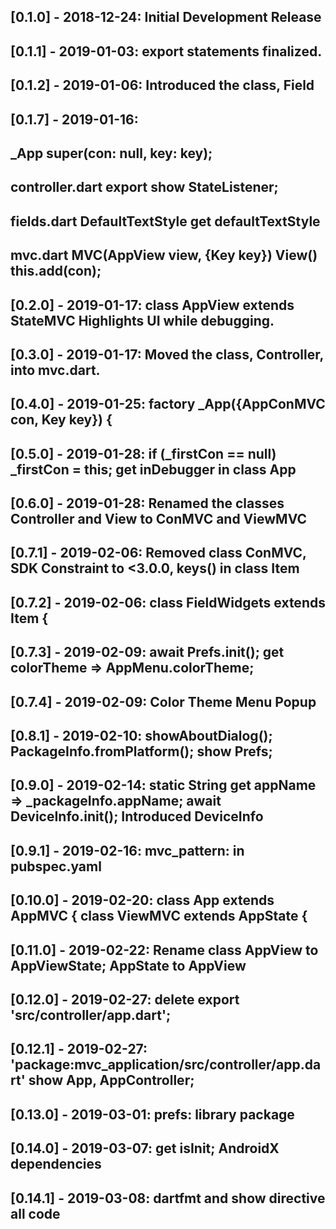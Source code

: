 ## [0.1.0] - 2018-12-24: Initial Development Release
## [0.1.1] - 2019-01-03: export statements finalized.
## [0.1.2] - 2019-01-06: Introduced the class, Field
## [0.1.7] - 2019-01-16: 
##                       _App  super(con: null, key: key);
##                       controller.dart  export show StateListener;
##                       fields.dart  DefaultTextStyle get defaultTextStyle
##                       mvc.dart  MVC(AppView view, {Key key})  View() this.add(con);
## [0.2.0] - 2019-01-17: class AppView extends StateMVC Highlights UI while debugging.
## [0.3.0] - 2019-01-17: Moved the class, Controller, into mvc.dart.
## [0.4.0] - 2019-01-25: factory _App({AppConMVC con, Key key}) {
## [0.5.0] - 2019-01-28: if (_firstCon == null) _firstCon = this;  get inDebugger in class App 
## [0.6.0] - 2019-01-28: Renamed the classes Controller and View to ConMVC and ViewMVC
## [0.7.1] - 2019-02-06: Removed class ConMVC, SDK Constraint to <3.0.0, keys() in class Item
## [0.7.2] - 2019-02-06: class FieldWidgets<T> extends Item {
## [0.7.3] - 2019-02-09: await Prefs.init(); get colorTheme => AppMenu.colorTheme;
## [0.7.4] - 2019-02-09: Color Theme Menu Popup
## [0.8.1] - 2019-02-10: showAboutDialog(); PackageInfo.fromPlatform(); show Prefs; 
## [0.9.0] - 2019-02-14: static String get appName => _packageInfo.appName; await DeviceInfo.init(); Introduced DeviceInfo
## [0.9.1] - 2019-02-16: mvc_pattern: in pubspec.yaml
## [0.10.0] - 2019-02-20: class App extends AppMVC { class ViewMVC extends AppState {
## [0.11.0] - 2019-02-22: Rename class AppView to AppViewState; AppState to AppView
## [0.12.0] - 2019-02-27: delete export 'src/controller/app.dart';
## [0.12.1] - 2019-02-27: 'package:mvc_application/src/controller/app.dart' show App, AppController;
## [0.13.0] - 2019-03-01: prefs: library package
## [0.14.0] - 2019-03-07: get isInit; AndroidX dependencies
## [0.14.1] - 2019-03-08: dartfmt and show directive all code                      
##                        
##                        
##                        
